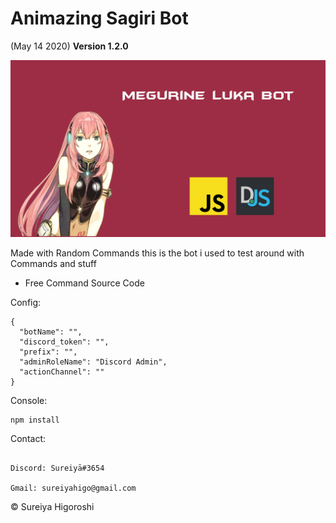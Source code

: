 # Animazing Sagiri Bot
(May 14 2020)
**Version 1.2.0**

![](image.png)

Made with Random Commands this is the bot
i used to test around with Commands and stuff

- Free Command Source Code

Config:
```
{
  "botName": "",
  "discord_token": "",
  "prefix": "",
  "adminRoleName": "Discord Admin",
  "actionChannel": "" 
}
```
Console:

```
npm install

```

Contact:

```

Discord: Sureiyā#3654

Gmail: sureiyahigo@gmail.com

```

© Sureiya Higoroshi
